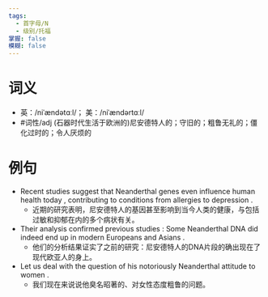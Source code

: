 ```yaml
---
tags:
  - 首字母/N
  - 级别/托福
掌握: false
模糊: false
---
```

# 词义
- 英：/niˈændətɑːl/； 美：/niˈændərtɑːl/
- #词性/adj  (石器时代生活于欧洲的)尼安德特人的；守旧的；粗鲁无礼的；僵化过时的；令人厌烦的
# 例句
- Recent studies suggest that Neanderthal genes even influence human health today , contributing to conditions from allergies to depression .
	- 近期的研究表明，尼安德特人的基因甚至影响到当今人类的健康，与包括过敏和抑郁在内的多个病状有关。
- Their analysis confirmed previous studies : Some Neanderthal DNA did indeed end up in modern Europeans and Asians .
	- 他们的分析结果证实了之前的研究：尼安德特人的DNA片段的确出现在了现代欧亚人的身上。
- Let us deal with the question of his notoriously Neanderthal attitude to women .
	- 我们现在来说说他臭名昭著的、对女性态度粗鲁的问题。
